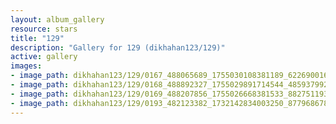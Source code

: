 ```yaml
---
layout: album_gallery
resource: stars
title: "129"
description: "Gallery for 129 (dikhahan123/129)"
active: gallery
images:
- image_path: dikhahan123/129/0167_488065689_1755030108381189_6226900164199170088_n.jpg
- image_path: dikhahan123/129/0168_488892327_1755029891714544_4859379927994345144_n.jpg
- image_path: dikhahan123/129/0169_488207856_1755026668381533_8827511933723348654_n.jpg
- image_path: dikhahan123/129/0193_482123382_1732142834003250_8779686784151096248_n.jpg
---
```

